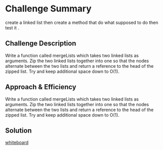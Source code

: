 # Challenge Summary
<!-- Short summary or background information -->
create a linked list then create a method that do what supposed  to do then test it . 

## Challenge Description
<!-- Description of the challenge -->
Write a function called mergeLists which takes two linked lists as arguments. Zip the two linked lists together into one so that the nodes alternate between the two lists and return a reference to the head of the zipped list. Try and keep additional space down to O(1). 

## Approach & Efficiency
<!-- What approach did you take? Why? What is the Big O space/time for this approach? -->
Write a function called mergeLists which takes two linked lists as arguments. Zip the two linked lists together into one so that the nodes alternate between the two lists and return a reference to the head of the zipped list. Try and keep additional space down to O(1). 
## Solution
<!-- Description of each method publicly available to your Linked List -->
[whiteboard](https://github.com/401-advanced-javascript-dania/data-structures-and-algorithms/blob/ll-merge/IMG_20200201_233641.jpg)
